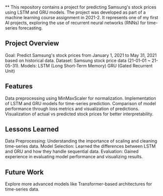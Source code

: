 ** This repository contains a project for predicting Samsung's stock prices using LSTM and GRU models. The project was developed as part of a machine learning course assignment in 2021-2. It represents one of my first AI projects, exploring the use of recurrent neural networks (RNNs) for time-series forecasting.

## Project Overview
Goal: Predict Samsung's stock prices from January 1, 2021 to May 31, 2021 based on historical data.
Dataset: Samsung stock price data (21-01-01 ~ 21-05-31).
Models:
LSTM (Long Short-Term Memory)
GRU (Gated Recurrent Unit)

## Features
Data preprocessing using MinMaxScaler for normalization.
Implementation of LSTM and GRU models for time-series prediction.
Comparison of model performance through loss metrics and visualization of predictions.
Visualization of actual vs predicted stock prices for better interpretability.

## Lessons Learned
Data Preprocessing: Understanding the importance of scaling and cleaning time-series data.
Model Selection: Learned the differences between LSTM and GRU and how they handle sequential data.
Evaluation: Gained experience in evaluating model performance and visualizing results.

## Future Work
Explore more advanced models like Transformer-based architectures for time-series data.
